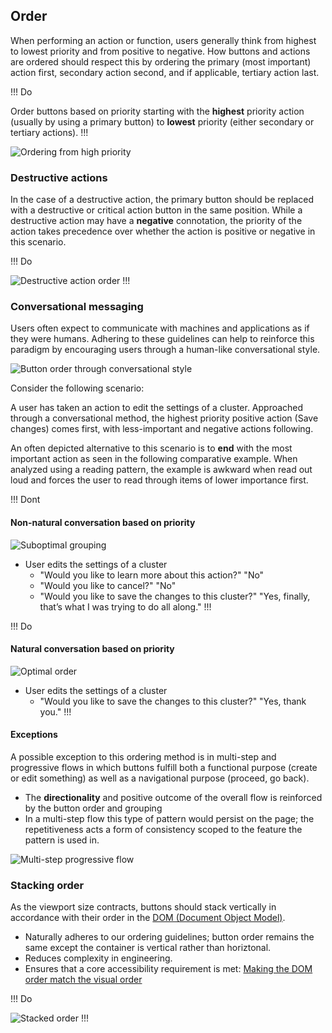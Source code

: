 ## Order

When performing an action or function, users generally think from highest to lowest priority and from positive to negative. How buttons and actions are ordered should respect this by ordering the primary (most important) action first, secondary action second, and if applicable, tertiary action last.

!!! Do

Order buttons based on priority starting with the **highest** priority action (usually by using a primary button) to **lowest** priority (either secondary or tertiary actions).
!!!

![Ordering from high priority](/assets/patterns/button-alignment/order-high-low-priority.png)

### Destructive actions

In the case of a destructive action, the primary button should be replaced with a destructive or critical action button in the same position. While a destructive action may have a **negative** connotation, the priority of the action takes precedence over whether the action is positive or negative in this scenario.

!!! Do

![Destructive action order](/assets/patterns/button-alignment/order-destructive-action.png)
!!!

### Conversational messaging

Users often expect to communicate with machines and applications as if they were humans. Adhering to these guidelines can help to reinforce this paradigm by encouraging users through a human-like conversational style.

![Button order through conversational style](/assets/patterns/button-alignment/order-conversational-example.png)

Consider the following scenario:

A user has taken an action to edit the settings of a cluster. Approached through a conversational method, the highest priority positive action (Save changes) comes first, with less-important and negative actions following.

An often depicted alternative to this scenario is to **end** with the most important action as seen in the following comparative example. When analyzed using a reading pattern, the example is awkward when read out loud and forces the user to read through items of lower importance first.

!!! Dont

#### Non-natural conversation based on priority

![Suboptimal grouping](/assets/patterns/button-alignment/suboptimal-grouping.png)

- User edits the settings of a cluster
    - "Would you like to learn more about this action?" "No"
    - "Would you like to cancel?" "No"
    - "Would you like to save the changes to this cluster?" "Yes, finally, that’s what I was trying to do all along."
!!!

!!! Do

#### Natural conversation based on priority
![Optimal order](/assets/patterns/button-alignment/optimal-ordering.png)

- User edits the settings of a cluster
    - "Would you like to save the changes to this cluster?" "Yes, thank you."
!!!

#### Exceptions

A possible exception to this ordering method is in multi-step and progressive flows in which buttons fulfill both a functional purpose (create or edit something) as well as a navigational purpose (proceed, go back).

- The **directionality** and positive outcome of the overall flow is reinforced by the button order and grouping
- In a multi-step flow this type of pattern would persist on the page; the repetitiveness acts a form of consistency scoped to the feature the pattern is used in.

![Multi-step progressive flow](/assets/patterns/button-alignment/multi-step-progressive-flow.png)

### Stacking order

As the viewport size contracts, buttons should stack vertically in accordance with their order in the [DOM (Document Object Model)](https://developer.mozilla.org/en-US/docs/Web/API/Document_Object_Model/Introduction). 

- Naturally adheres to our ordering guidelines; button order remains the same except the container is vertical rather than horiztonal.
- Reduces complexity in engineering.
- Ensures that a core accessibility requirement is met: [Making the DOM order match the visual order](https://www.w3.org/TR/WCAG20-TECHS/C27.html)

!!! Do

![Stacked order](/assets/patterns/button-alignment/stacked-ordering.png)
!!!



